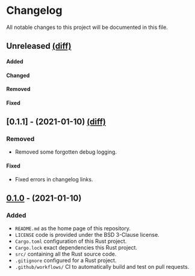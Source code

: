 # Changelog

All notable changes to this project will be documented in this file.


## Unreleased [(diff)][diff-unreleased]

#### Added

#### Changed

#### Removed

#### Fixed


## [0.1.1] - (2021-01-10)  [(diff)][diff-0.1.1]

### Removed

- Removed some forgotten debug logging.

#### Fixed

- Fixed errors in changelog links.


## [0.1.0] - (2021-01-10)

### Added

- `README.md` as the home page of this repository.
- `LICENSE` code is provided under the BSD 3-Clause license.
- `Cargo.toml` configuration of this Rust project.
- `Cargo.lock` exact dependencies this Rust project.
- `src/` containing all the Rust source code.
- `.gitignore` configured for a Rust project.
- `.github/workflows/` CI to automatically build and test on pull requests.

[0.1.0]: https://github.com/mpizenberg/elm-strip-comments/releases/tag/v0.1.1
[0.1.0]: https://github.com/mpizenberg/elm-strip-comments/releases/tag/v0.1
[diff-unreleased]: https://github.com/mpizenberg/elm-strip-comments/compare/v0.1.1...master
[diff-0.1.1]: https://github.com/mpizenberg/elm-strip-comments/compare/v0.1...v0.1.1
